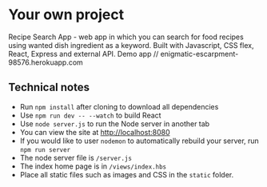 # Your own project

Recipe Search App - web app in which you can search for food recipes using wanted dish ingredient as a keyword. Built with Javascript, CSS flex, React, Express and external API.
Demo app // enigmatic-escarpment-98576.herokuapp.com

## Technical notes

* Run `npm install` after cloning to download all dependencies
* Use `npm run dev -- --watch` to build React
* Use `node server.js` to run the Node server in another tab
* You can view the site at [http://localhost:8080](http://localhost:8080)
* If you would like to user `nodemon` to automatically rebuild your server, run `npm run server`
* The node server file is `/server.js`
* The index home page is in `/views/index.hbs`
* Place all static files such as images and CSS in the `static` folder.
